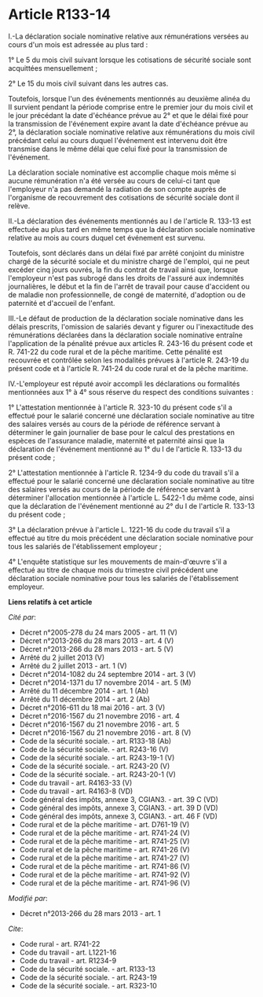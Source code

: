 # Article R133-14

I.-La déclaration sociale nominative relative aux rémunérations versées au cours d'un mois est adressée au plus tard : 

1° Le 5 du mois civil suivant lorsque les cotisations de sécurité sociale sont acquittées mensuellement ; 

2° Le 15 du mois civil suivant dans les autres cas. 

Toutefois, lorsque l'un des événements mentionnés au deuxième alinéa du II survient pendant la période comprise entre le
premier jour du mois civil et le jour précédant la date d'échéance prévue au 2° et que le délai fixé pour la transmission de
l'événement expire avant la date d'échéance prévue au 2°, la déclaration sociale nominative relative aux rémunérations du
mois civil précédant celui au cours duquel l'événement est intervenu doit être transmise dans le même délai que celui fixé
pour la transmission de l'événement. 

La déclaration sociale nominative est accomplie chaque mois même si aucune rémunération n'a été versée au cours de celui-ci
tant que l'employeur n'a pas demandé la radiation de son compte auprès de l'organisme de recouvrement des cotisations de
sécurité sociale dont il relève. 

II.-La déclaration des événements mentionnés au I de l'article R. 133-13 est effectuée au plus tard en même temps que la
déclaration sociale nominative relative au mois au cours duquel cet événement est survenu. 

Toutefois, sont déclarés dans un délai fixé par arrêté conjoint du ministre chargé de la sécurité sociale et du ministre
chargé de l'emploi, qui ne peut excéder cinq jours ouvrés, la fin du contrat de travail ainsi que, lorsque l'employeur n'est
pas subrogé dans les droits de l'assuré aux indemnités journalières, le début et la fin de l'arrêt de travail pour cause
d'accident ou de maladie non professionnelle, de congé de maternité, d'adoption ou de paternité et d'accueil de l'enfant. 

III.-Le défaut de production de la déclaration sociale nominative dans les délais prescrits, l'omission de salariés devant y
figurer ou l'inexactitude des rémunérations déclarées dans la déclaration sociale nominative entraîne l'application de la
pénalité prévue aux articles R. 243-16 du présent code et R. 741-22 du code rural et de la pêche maritime. Cette pénalité est
recouvrée et contrôlée selon les modalités prévues à l'article R. 243-19 du présent code et à l'article R. 741-24 du code
rural et de la pêche maritime. 

IV.-L'employeur est réputé avoir accompli les déclarations ou formalités mentionnées aux 1° à 4° sous réserve du respect des
conditions suivantes : 

1° L'attestation mentionnée à l'article R. 323-10 du présent code s'il a effectué pour le salarié concerné une déclaration
sociale nominative au titre des salaires versés au cours de la période de référence servant à déterminer le gain journalier
de base pour le calcul des prestations en espèces de l'assurance maladie, maternité et paternité ainsi que la déclaration de
l'événement mentionné au 1° du I de l'article R. 133-13 du présent code ; 

2° L'attestation mentionnée à l'article R. 1234-9 du code du travail s'il a effectué pour le salarié concerné une déclaration
sociale nominative au titre des salaires versés au cours de la période de référence servant à déterminer l'allocation
mentionnée à l'article L. 5422-1 du même code, ainsi que la déclaration de l'événement mentionné au 2° du I de l'article R.
133-13 du présent code ; 

3° La déclaration prévue à l'article L. 1221-16 du code du travail s'il a effectué au titre du mois précédent une déclaration
sociale nominative pour tous les salariés de l'établissement employeur ; 

4° L'enquête statistique sur les mouvements de main-d'œuvre s'il a effectué au titre de chaque mois du trimestre civil
précédent une déclaration sociale nominative pour tous les salariés de l'établissement employeur.

**Liens relatifs à cet article**

_Cité par_:

  - Décret n°2005-278 du 24 mars 2005 - art. 11 (V)
  - Décret n°2013-266 du 28 mars 2013 - art. 4 (V)
  - Décret n°2013-266 du 28 mars 2013 - art. 5 (V)
  - Arrêté du 2 juillet 2013 (V)
  - Arrêté du 2 juillet 2013 - art. 1 (V)
  - Décret n°2014-1082 du 24 septembre 2014 - art. 3 (V)
  - Décret n°2014-1371 du 17 novembre 2014 - art. 5 (M)
  - Arrêté du 11 décembre 2014 - art. 1 (Ab)
  - Arrêté du 11 décembre 2014 - art. 2 (Ab)
  - Décret n°2016-611 du 18 mai 2016 - art. 3 (V)
  - Décret n°2016-1567 du 21 novembre 2016 - art. 4
  - Décret n°2016-1567 du 21 novembre 2016 - art. 5
  - Décret n°2016-1567 du 21 novembre 2016 - art. 8 (V)
  - Code de la sécurité sociale. - art. R133-18 (Ab)
  - Code de la sécurité sociale. - art. R243-16 (V)
  - Code de la sécurité sociale. - art. R243-19-1 (V)
  - Code de la sécurité sociale. - art. R243-20 (V)
  - Code de la sécurité sociale. - art. R243-20-1 (V)
  - Code du travail - art. R4163-33 (V)
  - Code du travail - art. R4163-8 (VD)
  - Code général des impôts, annexe 3, CGIAN3. - art. 39 C (VD)
  - Code général des impôts, annexe 3, CGIAN3. - art. 39 D (VD)
  - Code général des impôts, annexe 3, CGIAN3. - art. 46 F (VD)
  - Code rural et de la pêche maritime - art. D761-19 (V)
  - Code rural et de la pêche maritime - art. R741-24 (V)
  - Code rural et de la pêche maritime - art. R741-25 (V)
  - Code rural et de la pêche maritime - art. R741-26 (V)
  - Code rural et de la pêche maritime - art. R741-27 (V)
  - Code rural et de la pêche maritime - art. R741-86 (V)
  - Code rural et de la pêche maritime - art. R741-92 (V)
  - Code rural et de la pêche maritime - art. R741-96 (V)

_Modifié par_:

  - Décret n°2013-266 du 28 mars 2013 - art. 1

_Cite_:

  - Code rural - art. R741-22
  - Code du travail - art. L1221-16
  - Code du travail - art. R1234-9
  - Code de la sécurité sociale. - art. R133-13
  - Code de la sécurité sociale. - art. R243-19
  - Code de la sécurité sociale. - art. R323-10
